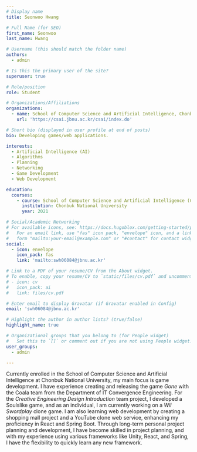 ```yaml
---
# Display name
title: Seonwoo Hwang

# Full Name (for SEO)
first_name: Seonwoo
last_name: Hwang

# Username (this should match the folder name)
authors:
  - admin

# Is this the primary user of the site?
superuser: true

# Role/position
role: Student

# Organizations/Affiliations
organizations:
  - name: School of Computer Science and Artificial Intelligence, Chonbuk National University
    url: 'https://csai.jbnu.ac.kr/csai/index.do'

# Short bio (displayed in user profile at end of posts)
bio: Developing games/web applications.

interests:
  - Artificial Intelligence (AI)
  - Algorithms
  - Planning
  - Networking
  - Game Development
  - Web Development

education:
  courses:
    - course: School of Computer Science and Artificial Intelligence (Currently enrolled)
      institution: Chonbuk National University
      year: 2021

# Social/Academic Networking
# For available icons, see: https://docs.hugoblox.com/getting-started/page-builder/#icons
#   For an email link, use "fas" icon pack, "envelope" icon, and a link in the
#   form "mailto:your-email@example.com" or "#contact" for contact widget.
social:
  - icon: envelope
    icon_pack: fas
    link: 'mailto:swh06084@jbnu.ac.kr'

# Link to a PDF of your resume/CV from the About widget.
# To enable, copy your resume/CV to `static/files/cv.pdf` and uncomment the lines below.
# - icon: cv
#   icon_pack: ai
#   link: files/cv.pdf

# Enter email to display Gravatar (if Gravatar enabled in Config)
email: 'swh06084@jbnu.ac.kr'

# Highlight the author in author lists? (true/false)
highlight_name: true

# Organizational groups that you belong to (for People widget)
#   Set this to `[]` or comment out if you are not using People widget.
user_groups:
  - admin

---
```


Currently enrolled in the School of Computer Science and Artificial Intelligence at Chonbuk National University, my main focus is game development. I have experience creating and releasing the game *Gone* with the Coala team from the Department of IT Convergence Engineering. For the *Creative Engineering Design Introduction* team project, I developed a Soulslike game, and as an individual, I am currently working on a *Wii Swordplay* clone game. I am also learning web development by creating a shopping mall project and a YouTube clone web service, enhancing my proficiency in React and Spring Boot. Through long-term personal project planning and development, I have become skilled in project planning, and with my experience using various frameworks like Unity, React, and Spring, I have the flexibility to quickly learn any new framework. 

